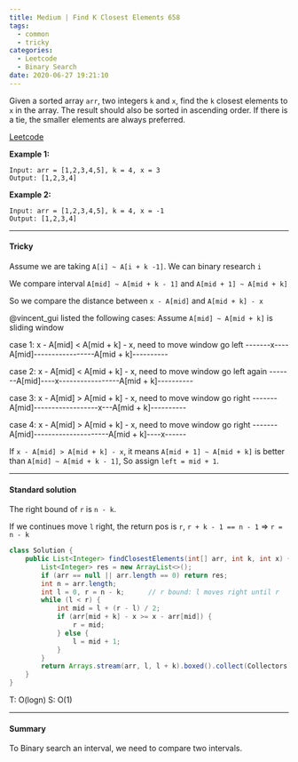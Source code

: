 ```yaml
---
title: Medium | Find K Closest Elements 658
tags:
  - common
  - tricky
categories:
  - Leetcode
  - Binary Search
date: 2020-06-27 19:21:10
---
```


Given a sorted array `arr`, two integers `k` and `x`, find the `k` closest elements to `x` in the array. The result should also be sorted in ascending order. If there is a tie, the smaller elements are always preferred.

[Leetcode](https://leetcode.com/problems/find-k-closest-elements/)

<!--more-->

**Example 1:**

```
Input: arr = [1,2,3,4,5], k = 4, x = 3
Output: [1,2,3,4]
```

**Example 2:**

```
Input: arr = [1,2,3,4,5], k = 4, x = -1
Output: [1,2,3,4]
```

---

#### Tricky 

Assume we are taking `A[i] ~ A[i + k -1]`.
We can binary research `i`

We compare interval `A[mid] ~ A[mid + k - 1]` and `A[mid + 1] ~ A[mid + k]`

So we compare the distance between `x - A[mid]` and `A[mid + k] - x`

@vincent_gui listed the following cases:
Assume `A[mid] ~ A[mid + k]` is sliding window

case 1: x - A[mid] < A[mid + k] - x, need to move window go left
-------x----A[mid]-----------------A[mid + k]----------

case 2: x - A[mid] < A[mid + k] - x, need to move window go left again
-------A[mid]----x-----------------A[mid + k]----------

case 3: x - A[mid] > A[mid + k] - x, need to move window go right
-------A[mid]------------------x---A[mid + k]----------

case 4: x - A[mid] > A[mid + k] - x, need to move window go right
-------A[mid]---------------------A[mid + k]----x------

If `x - A[mid] > A[mid + k] - x`,
it means `A[mid + 1] ~ A[mid + k]` is better than `A[mid] ~ A[mid + k - 1]`,
So assign `left = mid + 1`.

---

#### Standard solution  

The right bound of `r` is `n - k`.

If we continues move `l` right, the return pos is `r`, `r + k - 1 == n - 1` => `r = n - k`

```java
class Solution {
    public List<Integer> findClosestElements(int[] arr, int k, int x) {
        List<Integer> res = new ArrayList<>();
        if (arr == null || arr.length == 0) return res;
        int n = arr.length;
        int l = 0, r = n - k;      // r bound: l moves right until r
        while (l < r) {
            int mid = l + (r - l) / 2;
            if (arr[mid + k] - x >= x - arr[mid]) {
                r = mid;
            } else {
                l = mid + 1;
            }
        }
        return Arrays.stream(arr, l, l + k).boxed().collect(Collectors.toList());
    }
}
```

T: O(logn)		S: O(1)

---

#### Summary 

To Binary search an interval, we need to compare two intervals.